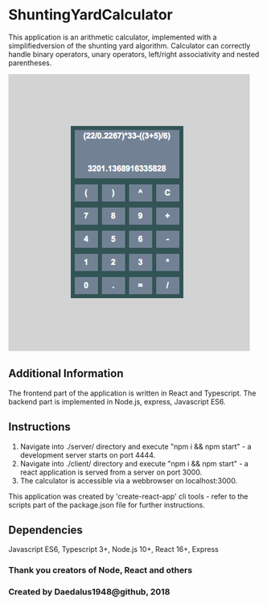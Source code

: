 # ShuntingYardCalculator

This application is an arithmetic calculator, implemented with a simplifiedversion of the shunting yard algorithm.
Calculator can correctly handle binary operators, unary operators, left/right associativity and nested parentheses.

![ShuntingYardCalculator](https://github.com/daedalus1948/project_images/blob/master/ShuntingYardCalculator.png)

## Additional Information

The frontend part of the application is written in React and Typescript.
The backend part is implemented in Node.js, express, Javascript ES6.

## Instructions

1) Navigate into ./server/ directory and execute "npm i && npm start" - a development server starts on port 4444.
2) Navigate into ./client/ directory and execute "npm i && npm start" - a react application is served from a server on port 3000.
3) The calculator is accessible via a webbrowser on localhost:3000.

This application was created by 'create-react-app' cli tools - 
refer to the scripts part of the package.json file for further instructions.

## Dependencies

Javascript ES6, Typescript 3+, Node.js 10+, React 16+, Express

### Thank you creators of Node, React and others 
### Created by Daedalus1948@github, 2018
